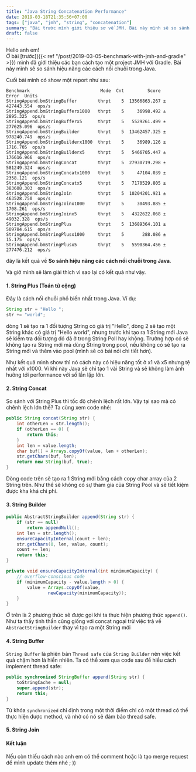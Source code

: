 ```yaml
---
title: "Java String Concatenation Performance"
date: 2019-03-18T21:35:56+07:00
tags: ["java", "jmh", "string", "concatenation"]
summary: "Bài trước mình giới thiệu sơ về JMH. Bài này mình sẽ so sánh hiệu năng các cách nối chuỗi trong Java "
draft: false
---
```


Hello anh em!  
Ở bài [trước]({{< ref "/post/2019-03-05-benchmark-with-jmh-and-gradle" >}}) mình đã giới thiệu các bạn cách tạo một project JMH với Gradle. Bài này mình sẽ so sánh hiệu năng các cách nối chuỗi trong Java.

<!--more-->
Cuối bài mình có show một report như sau:

```
Benchmark                           Mode  Cnt         Score        Error  Units
StringAppend.bmStringBuffer        thrpt    5  13566863.267 ± 427443.554  ops/s
StringAppend.bmStringBufferx1000   thrpt    5     36998.492 ±   2895.325  ops/s
StringAppend.bmStringBufferx5      thrpt    5   5529261.499 ± 277625.096  ops/s
StringAppend.bmStringBuilder       thrpt    5  13462457.325 ± 978240.749  ops/s
StringAppend.bmStringBuilderx1000  thrpt    5     36989.126 ±   1716.705  ops/s
StringAppend.bmStringBuilderx5     thrpt    5   5466705.447 ± 176616.966  ops/s
StringAppend.bmStringConcat        thrpt    5  27930719.298 ± 581249.324  ops/s
StringAppend.bmStringConcatx1000   thrpt    5     47104.039 ±   2358.121  ops/s
StringAppend.bmStringConcatx5      thrpt    5   7170529.805 ± 383608.303  ops/s
StringAppend.bmStringJoin          thrpt    5  10204201.921 ± 463528.750  ops/s
StringAppend.bmStringJoinx1000     thrpt    5     30493.885 ±   1708.261  ops/s
StringAppend.bmStringJoinx5        thrpt    5   4322622.068 ±  49032.328  ops/s
StringAppend.bmStringPlus          thrpt    5  13689364.101 ± 509784.615  ops/s
StringAppend.bmStringPlusx1000     thrpt    5       288.086 ±     15.175  ops/s
StringAppend.bmStringPlusx5        thrpt    5   5590364.456 ± 277476.212  ops/s
```

đây là kết quả về **So sánh hiệu năng các cách nối chuỗi trong Java**. 

Và giờ mình sẽ làm giải thích vì sao lại có kết quả như vậy.  

#### 1. String Plus (Toán tử cộng)

Đây là cách nối chuỗi phổ biến nhất trong Java. Ví dụ:
```java
String str = "Hello ";
str += "world";
```
dòng 1 sẽ tạo ra 1 đối tượng String có giá trị "Hello", dòng 2 sẽ tạo một String khác có giá trị "Hello world", nhưng trước khi tạo ra 1 String mới Java sẽ kiểm tra đối tượng đó đã ở trong String Poll hay không.
Trường hợp có sẽ không tạo ra String mới mà dùng String trong pool, nếu không có sẽ tạo ra String mới và thêm vào pool (mình sẽ có bài nói chi tiết hơn).  

Như kết quả mình show thì nó cách này có hiệu năng tốt ở x1 và x5 nhưng tệ nhất với x1000. Vì khi này Java sẽ chỉ tạo 1 vài String và sẽ 
không làm ảnh hưởng tới performance với số lần lặp lớn.

#### 2. String Concat

So sánh với String Plus thì tốc độ chênh lệch rất lớn. Vậy tại sao mà có chênh lệch lớn thế? Ta cùng xem code nhé:
```java
public String concat(String str) {
    int otherLen = str.length();
    if (otherLen == 0) {
        return this;
    }
    int len = value.length;
    char buf[] = Arrays.copyOf(value, len + otherLen);
    str.getChars(buf, len);
    return new String(buf, true);
}
```

Dòng code trên sẽ tạo ra 1 String mới bằng cách copy char array của 2 String trên. Như thế sẽ không có sự tham gia của String Pool và sẽ tiết kiệm được kha khá chi phí.
#### 3. String Builder

```java
public AbstractStringBuilder append(String str) {
    if (str == null)
        return appendNull();
    int len = str.length();
    ensureCapacityInternal(count + len);
    str.getChars(0, len, value, count);
    count += len;
    return this;
}

private void ensureCapacityInternal(int minimumCapacity) {
    // overflow-conscious code
    if (minimumCapacity - value.length > 0) {
        value = Arrays.copyOf(value,
                newCapacity(minimumCapacity));
    }
}
```

Ở trên là 2 phương thức sẽ được gọi khi ta thực hiện phương thức `append()`. 
Như ta thấy tinh thần cũng giống với concat ngoại trừ việc trả về `AbstractStringBuilder` thay vì tạo ra một String mới
#### 4. String Buffer
`String Buffer` là phiên bản `Thread safe` của `String Builder` nên việc kết quả chậm hơn là hiển nhiên. Ta có thể xem qua code sau để hiểu cách implement thread safe:
```java
public synchronized StringBuffer append(String str) {
    toStringCache = null;
    super.append(str);
    return this;
}
```
Từ khóa `synchronized` chỉ định trong một thời điểm chỉ có một thread có thể thực hiện được method, và nhờ có nó sẽ đảm bảo thread safe.

#### 5. String Join

#### Kết luận

Nếu còn thiếu cách nào anh em có thể comment hoặc là tạo merge request để mình update thêm nhé ; ))